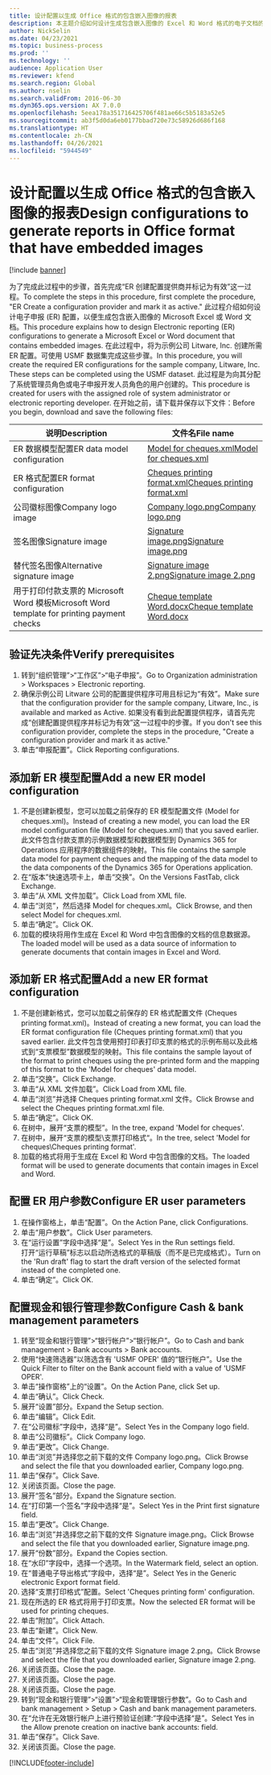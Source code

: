 ```yaml
---
title: 设计配置以生成 Office 格式的包含嵌入图像的报表
description: 本主题介绍如何设计生成包含嵌入图像的 Excel 和 Word 格式的电子文档的配置。
author: NickSelin
ms.date: 04/23/2021
ms.topic: business-process
ms.prod: ''
ms.technology: ''
audience: Application User
ms.reviewer: kfend
ms.search.region: Global
ms.author: nselin
ms.search.validFrom: 2016-06-30
ms.dyn365.ops.version: AX 7.0.0
ms.openlocfilehash: 5eea178a351716425706f481ae66c5b5183a52e5
ms.sourcegitcommit: ab3f5d0da6eb0177bbad720e73c58926d686f168
ms.translationtype: HT
ms.contentlocale: zh-CN
ms.lasthandoff: 04/26/2021
ms.locfileid: "5944549"
---
```

# <a name="design-configurations-to-generate-reports-in-office-format-that-have-embedded-images"></a><span data-ttu-id="c32ac-103">设计配置以生成 Office 格式的包含嵌入图像的报表</span><span class="sxs-lookup"><span data-stu-id="c32ac-103">Design configurations to generate reports in Office format that have embedded images</span></span>

[!include [banner](../../includes/banner.md)]

<span data-ttu-id="c32ac-104">为了完成此过程中的步骤，首先完成“ER 创建配置提供商并标记为有效”这一过程。</span><span class="sxs-lookup"><span data-stu-id="c32ac-104">To complete the steps in this procedure, first complete the procedure, "ER Create a configuration provider and mark it as active."</span></span> <span data-ttu-id="c32ac-105">此过程介绍如何设计电子申报 (ER) 配置，以便生成包含嵌入图像的 Microsoft Excel 或 Word 文档。</span><span class="sxs-lookup"><span data-stu-id="c32ac-105">This procedure explains how to design Electronic reporting (ER) configurations to generate a Microsoft Excel or Word document that contains embedded images.</span></span> <span data-ttu-id="c32ac-106">在此过程中，将为示例公司 Litware, Inc. 创建所需 ER 配置。可使用 USMF 数据集完成这些步骤。</span><span class="sxs-lookup"><span data-stu-id="c32ac-106">In this procedure, you will create the required ER configurations for the sample company, Litware, Inc. These steps can be completed using the USMF dataset.</span></span> <span data-ttu-id="c32ac-107">此过程是为向其分配了系统管理员角色或电子申报开发人员角色的用户创建的。</span><span class="sxs-lookup"><span data-stu-id="c32ac-107">This procedure is created for users with the assigned role of system administrator or electronic reporting developer.</span></span> <span data-ttu-id="c32ac-108">在开始之前，请下载并保存以下文件：</span><span class="sxs-lookup"><span data-stu-id="c32ac-108">Before you begin, download and save the following files:</span></span> 

| <span data-ttu-id="c32ac-109">说明</span><span class="sxs-lookup"><span data-stu-id="c32ac-109">Description</span></span>                                          | <span data-ttu-id="c32ac-110">文件名</span><span class="sxs-lookup"><span data-stu-id="c32ac-110">File name</span></span>                   |
|------------------------------------------------------|-----------------------------|
| <span data-ttu-id="c32ac-111">ER 数据模型配置</span><span class="sxs-lookup"><span data-stu-id="c32ac-111">ER data model configuration</span></span>                          | [<span data-ttu-id="c32ac-112">Model for cheques.xml</span><span class="sxs-lookup"><span data-stu-id="c32ac-112">Model for cheques.xml</span></span>](https://download.microsoft.com/download/6/e/a/6ea166fd-1382-4fdb-8dcb-0f13379f9c8e/Modelforcheques.xml)       |
| <span data-ttu-id="c32ac-113">ER 格式配置</span><span class="sxs-lookup"><span data-stu-id="c32ac-113">ER format configuration</span></span>                              | [<span data-ttu-id="c32ac-114">Cheques printing format.xml</span><span class="sxs-lookup"><span data-stu-id="c32ac-114">Cheques printing format.xml</span></span>](https://download.microsoft.com/download/1/7/c/17c301e3-c4ee-4886-ae75-440fcc002c8c/Chequesprintingformat.xml) |
| <span data-ttu-id="c32ac-115">公司徽标图像</span><span class="sxs-lookup"><span data-stu-id="c32ac-115">Company logo image</span></span>                                   | [<span data-ttu-id="c32ac-116">Company logo.png</span><span class="sxs-lookup"><span data-stu-id="c32ac-116">Company logo.png</span></span>](https://download.microsoft.com/download/8/2/e/82e6bd81-caac-4e9a-bfce-1392ce7c8616/Companylogo.png)            |
| <span data-ttu-id="c32ac-117">签名图像</span><span class="sxs-lookup"><span data-stu-id="c32ac-117">Signature image</span></span>                                      | [<span data-ttu-id="c32ac-118">Signature image.png</span><span class="sxs-lookup"><span data-stu-id="c32ac-118">Signature image.png</span></span>](https://download.microsoft.com/download/5/0/9/509151b3-06fc-4870-9408-7c9a43b72771/Signatureimage.png)         |
| <span data-ttu-id="c32ac-119">替代签名图像</span><span class="sxs-lookup"><span data-stu-id="c32ac-119">Alternative signature image</span></span>                          | [<span data-ttu-id="c32ac-120">Signature image 2.png</span><span class="sxs-lookup"><span data-stu-id="c32ac-120">Signature image 2.png</span></span>](https://download.microsoft.com/download/3/0/0/30045bf1-0ff6-4215-9162-b77c2f5dcc7c/Signatureimage2.png)       |
| <span data-ttu-id="c32ac-121">用于打印付款支票的 Microsoft Word 模板</span><span class="sxs-lookup"><span data-stu-id="c32ac-121">Microsoft Word template for printing payment checks</span></span>  | [<span data-ttu-id="c32ac-122">Cheque template Word.docx</span><span class="sxs-lookup"><span data-stu-id="c32ac-122">Cheque template Word.docx</span></span>](https://download.microsoft.com/download/4/4/d/44d9d255-9ad1-42fe-87db-23f319fd8e89/ChequetemplateWord.docx)   |

## <a name="verify-prerequisites"></a><span data-ttu-id="c32ac-123">验证先决条件</span><span class="sxs-lookup"><span data-stu-id="c32ac-123">Verify prerequisites</span></span>  
 1. <span data-ttu-id="c32ac-124">转到“组织管理”>“工作区”>“电子申报”。</span><span class="sxs-lookup"><span data-stu-id="c32ac-124">Go to Organization administration > Workspaces > Electronic reporting.</span></span>  
 2. <span data-ttu-id="c32ac-125">确保示例公司 Litware 公司的配置提供程序可用且标记为“有效”。</span><span class="sxs-lookup"><span data-stu-id="c32ac-125">Make sure that the configuration provider for the sample company, Litware, Inc., is available and marked as Active.</span></span> <span data-ttu-id="c32ac-126">如果没有看到此配置提供程序，请首先完成“创建配置提供程序并标记为有效”这一过程中的步骤。</span><span class="sxs-lookup"><span data-stu-id="c32ac-126">If you don't see this configuration provider, complete the steps in the procedure, "Create a configuration provider and mark it as active."</span></span>   
 3. <span data-ttu-id="c32ac-127">单击“申报配置”。</span><span class="sxs-lookup"><span data-stu-id="c32ac-127">Click Reporting configurations.</span></span>  
 
## <a name="add-a-new-er-model-configuration"></a><span data-ttu-id="c32ac-128">添加新 ER 模型配置</span><span class="sxs-lookup"><span data-stu-id="c32ac-128">Add a new ER model configuration</span></span>  
 1. <span data-ttu-id="c32ac-129">不是创建新模型，您可以加载之前保存的 ER 模型配置文件 (Model for cheques.xml)。</span><span class="sxs-lookup"><span data-stu-id="c32ac-129">Instead of creating a new model, you can load the ER model configuration file (Model for cheques.xml) that you saved earlier.</span></span> <span data-ttu-id="c32ac-130">此文件包含付款支票的示例数据模型和数据模型到 Dynamics 365 for Operations 应用程序的数据组件的映射。</span><span class="sxs-lookup"><span data-stu-id="c32ac-130">This file contains the sample data model for payment cheques and the mapping of the data model to the data components of the Dynamics 365 for Operations application.</span></span>   
 2. <span data-ttu-id="c32ac-131">在“版本”快速选项卡上，单击“交换”。</span><span class="sxs-lookup"><span data-stu-id="c32ac-131">On the Versions FastTab, click Exchange.</span></span>   
 3. <span data-ttu-id="c32ac-132">单击“从 XML 文件加载”。</span><span class="sxs-lookup"><span data-stu-id="c32ac-132">Click Load from XML file.</span></span>  
 4. <span data-ttu-id="c32ac-133">单击“浏览”，然后选择 Model for cheques.xml。</span><span class="sxs-lookup"><span data-stu-id="c32ac-133">Click Browse, and then select Model for cheques.xml.</span></span>   
 5. <span data-ttu-id="c32ac-134">单击“确定”。</span><span class="sxs-lookup"><span data-stu-id="c32ac-134">Click OK.</span></span>  
 6. <span data-ttu-id="c32ac-135">加载的模块将用作生成在 Excel 和 Word 中包含图像的文档的信息数据源。</span><span class="sxs-lookup"><span data-stu-id="c32ac-135">The loaded model will be used as a data source of information to generate documents that contain images in Excel and Word.</span></span>  

## <a name="add-a-new-er-format-configuration"></a><span data-ttu-id="c32ac-136">添加新 ER 格式配置</span><span class="sxs-lookup"><span data-stu-id="c32ac-136">Add a new ER format configuration</span></span>  
 1. <span data-ttu-id="c32ac-137">不是创建新格式，您可以加载之前保存的 ER 格式配置文件 (Cheques printing format.xml)。</span><span class="sxs-lookup"><span data-stu-id="c32ac-137">Instead of creating a new format, you can load the ER format configuration file (Cheques printing format.xml) that you saved earlier.</span></span> <span data-ttu-id="c32ac-138">此文件包含使用预打印表打印支票的格式的示例布局以及此格式到“支票模型”数据模型的映射。</span><span class="sxs-lookup"><span data-stu-id="c32ac-138">This file contains the sample layout of the format to print cheques using the pre-printed form and the mapping of this format to the 'Model for cheques' data model.</span></span>   
 2. <span data-ttu-id="c32ac-139">单击“交换”。</span><span class="sxs-lookup"><span data-stu-id="c32ac-139">Click Exchange.</span></span>  
 3. <span data-ttu-id="c32ac-140">单击“从 XML 文件加载”。</span><span class="sxs-lookup"><span data-stu-id="c32ac-140">Click Load from XML file.</span></span>  
 4. <span data-ttu-id="c32ac-141">单击“浏览”并选择 Cheques printing format.xml 文件。</span><span class="sxs-lookup"><span data-stu-id="c32ac-141">Click Browse and select the Cheques printing format.xml file.</span></span>   
 5. <span data-ttu-id="c32ac-142">单击“确定”。</span><span class="sxs-lookup"><span data-stu-id="c32ac-142">Click OK.</span></span>  
 6. <span data-ttu-id="c32ac-143">在树中，展开“支票的模型”。</span><span class="sxs-lookup"><span data-stu-id="c32ac-143">In the tree, expand 'Model for cheques'.</span></span>  
 7. <span data-ttu-id="c32ac-144">在树中，展开“支票的模型\支票打印格式“。</span><span class="sxs-lookup"><span data-stu-id="c32ac-144">In the tree, select 'Model for cheques\Cheques printing format'.</span></span>  
 8. <span data-ttu-id="c32ac-145">加载的格式将用于生成在 Excel 和 Word 中包含图像的文档。</span><span class="sxs-lookup"><span data-stu-id="c32ac-145">The loaded format will be used to generate documents that contain images in Excel and Word.</span></span>   

## <a name="configure-er-user-parameters"></a><span data-ttu-id="c32ac-146">配置 ER 用户参数</span><span class="sxs-lookup"><span data-stu-id="c32ac-146">Configure ER user parameters</span></span>  
 1. <span data-ttu-id="c32ac-147">在操作窗格上，单击“配置”。</span><span class="sxs-lookup"><span data-stu-id="c32ac-147">On the Action Pane, click Configurations.</span></span>  
 2. <span data-ttu-id="c32ac-148">单击“用户参数”。</span><span class="sxs-lookup"><span data-stu-id="c32ac-148">Click User parameters.</span></span>  
 3. <span data-ttu-id="c32ac-149">在“运行设置”字段中选择“是”。</span><span class="sxs-lookup"><span data-stu-id="c32ac-149">Select Yes in the Run settings field.</span></span>  
  <span data-ttu-id="c32ac-150">打开“运行草稿”标志以启动所选格式的草稿版（而不是已完成格式）。</span><span class="sxs-lookup"><span data-stu-id="c32ac-150">Turn on the 'Run draft' flag to start the draft version of the selected format instead of the completed one.</span></span>  
 4. <span data-ttu-id="c32ac-151">单击“确定”。</span><span class="sxs-lookup"><span data-stu-id="c32ac-151">Click OK.</span></span>  

## <a name="configure-cash--bank-management-parameters"></a><span data-ttu-id="c32ac-152">配置现金和银行管理参数</span><span class="sxs-lookup"><span data-stu-id="c32ac-152">Configure Cash & bank management parameters</span></span>  
 1. <span data-ttu-id="c32ac-153">转至“现金和银行管理”>“银行帐户”>“银行帐户”。</span><span class="sxs-lookup"><span data-stu-id="c32ac-153">Go to Cash and bank management > Bank accounts > Bank accounts.</span></span>  
 2. <span data-ttu-id="c32ac-154">使用“快速筛选器”以筛选含有 'USMF OPER' 值的“银行帐户”。</span><span class="sxs-lookup"><span data-stu-id="c32ac-154">Use the Quick Filter to filter on the Bank account field with a value of 'USMF OPER'.</span></span>  
 3. <span data-ttu-id="c32ac-155">单击“操作窗格”上的“设置”。</span><span class="sxs-lookup"><span data-stu-id="c32ac-155">On the Action Pane, click Set up.</span></span>  
 4. <span data-ttu-id="c32ac-156">单击“确认”。</span><span class="sxs-lookup"><span data-stu-id="c32ac-156">Click Check.</span></span>  
 5. <span data-ttu-id="c32ac-157">展开“设置”部分。</span><span class="sxs-lookup"><span data-stu-id="c32ac-157">Expand the Setup section.</span></span>  
 6. <span data-ttu-id="c32ac-158">单击“编辑”。</span><span class="sxs-lookup"><span data-stu-id="c32ac-158">Click Edit.</span></span>  
 7. <span data-ttu-id="c32ac-159">在“公司徽标”字段中，选择“是”。</span><span class="sxs-lookup"><span data-stu-id="c32ac-159">Select Yes in the Company logo field.</span></span>  
 8. <span data-ttu-id="c32ac-160">单击“公司徽标”。</span><span class="sxs-lookup"><span data-stu-id="c32ac-160">Click Company logo.</span></span>  
 9. <span data-ttu-id="c32ac-161">单击“更改”。</span><span class="sxs-lookup"><span data-stu-id="c32ac-161">Click Change.</span></span>  
 10. <span data-ttu-id="c32ac-162">单击“浏览”并选择您之前下载的文件 Company logo.png。</span><span class="sxs-lookup"><span data-stu-id="c32ac-162">Click Browse and select the file that you downloaded earlier, Company logo.png.</span></span>   
 11. <span data-ttu-id="c32ac-163">单击“保存”。</span><span class="sxs-lookup"><span data-stu-id="c32ac-163">Click Save.</span></span>  
 12. <span data-ttu-id="c32ac-164">关闭该页面。</span><span class="sxs-lookup"><span data-stu-id="c32ac-164">Close the page.</span></span>  
 13. <span data-ttu-id="c32ac-165">展开“签名”部分。</span><span class="sxs-lookup"><span data-stu-id="c32ac-165">Expand the Signature section.</span></span>  
 14. <span data-ttu-id="c32ac-166">在“打印第一个签名”字段中选择“是”。</span><span class="sxs-lookup"><span data-stu-id="c32ac-166">Select Yes in the Print first signature field.</span></span>  
 15. <span data-ttu-id="c32ac-167">单击“更改”。</span><span class="sxs-lookup"><span data-stu-id="c32ac-167">Click Change.</span></span>  
 16. <span data-ttu-id="c32ac-168">单击“浏览”并选择您之前下载的文件 Signature image.png。</span><span class="sxs-lookup"><span data-stu-id="c32ac-168">Click Browse and select the file that you downloaded earlier, Signature image.png.</span></span>   
 17. <span data-ttu-id="c32ac-169">展开“份数”部分。</span><span class="sxs-lookup"><span data-stu-id="c32ac-169">Expand the Copies section.</span></span>  
 18. <span data-ttu-id="c32ac-170">在“水印”字段中，选择一个选项。</span><span class="sxs-lookup"><span data-stu-id="c32ac-170">In the Watermark field, select an option.</span></span>  
 19. <span data-ttu-id="c32ac-171">在“普通电子导出格式”字段中，选择“是”。</span><span class="sxs-lookup"><span data-stu-id="c32ac-171">Select Yes in the Generic electronic Export format field.</span></span>  
 20. <span data-ttu-id="c32ac-172">选择“支票打印格式”配置。</span><span class="sxs-lookup"><span data-stu-id="c32ac-172">Select 'Cheques printing form' configuration.</span></span>  
 21. <span data-ttu-id="c32ac-173">现在所选的 ER 格式将用于打印支票。</span><span class="sxs-lookup"><span data-stu-id="c32ac-173">Now the selected ER format will be used for printing cheques.</span></span>  
 22. <span data-ttu-id="c32ac-174">单击“附加”。</span><span class="sxs-lookup"><span data-stu-id="c32ac-174">Click Attach.</span></span>  
 23. <span data-ttu-id="c32ac-175">单击“新建”。</span><span class="sxs-lookup"><span data-stu-id="c32ac-175">Click New.</span></span>  
 24. <span data-ttu-id="c32ac-176">单击“文件”。</span><span class="sxs-lookup"><span data-stu-id="c32ac-176">Click File.</span></span>  
 25. <span data-ttu-id="c32ac-177">单击“浏览”并选择您之前下载的文件 Signature image 2.png。</span><span class="sxs-lookup"><span data-stu-id="c32ac-177">Click Browse and select the file that you downloaded earlier, Signature image 2.png.</span></span>   
 26. <span data-ttu-id="c32ac-178">关闭该页面。</span><span class="sxs-lookup"><span data-stu-id="c32ac-178">Close the page.</span></span>  
 27. <span data-ttu-id="c32ac-179">关闭该页面。</span><span class="sxs-lookup"><span data-stu-id="c32ac-179">Close the page.</span></span>  
 28. <span data-ttu-id="c32ac-180">关闭该页面。</span><span class="sxs-lookup"><span data-stu-id="c32ac-180">Close the page.</span></span>  
 29. <span data-ttu-id="c32ac-181">转到“现金和银行管理”>“设置”>“现金和管理银行参数”。</span><span class="sxs-lookup"><span data-stu-id="c32ac-181">Go to Cash and bank management > Setup > Cash and bank management parameters.</span></span>  
 30. <span data-ttu-id="c32ac-182">在“允许在无效银行帐户上进行预验证创建:”字段中选择“是”。</span><span class="sxs-lookup"><span data-stu-id="c32ac-182">Select Yes in the Allow prenote creation on inactive bank accounts: field.</span></span>  
 31. <span data-ttu-id="c32ac-183">单击“保存”。</span><span class="sxs-lookup"><span data-stu-id="c32ac-183">Click Save.</span></span>  
 32. <span data-ttu-id="c32ac-184">关闭该页面。</span><span class="sxs-lookup"><span data-stu-id="c32ac-184">Close the page.</span></span>  


[!INCLUDE[footer-include](../../../../includes/footer-banner.md)]
